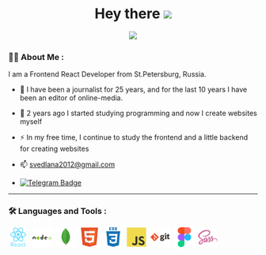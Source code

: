<div id="header" align="center">
  
  <h1>
  Hey there
  <img src="https://media.giphy.com/media/8IfLqeprcAOq0rZn0G/giphy.gif" width="30px"/>
</h1>
  <img src="https://media.giphy.com/media/12KPpBIdG8kqIg/giphy.gif"/>
</div>

### :woman_technologist: About Me :
I am a Frontend React Developer from St.Petersburg, Russia.

- :telescope: I have been a journalist for 25 years, and for the last 10 years I have been an editor of online-media. 

- :seedling: 2 years ago I started studying programming and now I create websites myself

- :zap: In my free time, I continue to study the frontend and a little backend for creating websites

- :mailbox: svedlana2012@gmail.com

- <a href="https://telegram.me/svetdmi"> <img src="https://img.shields.io/badge/Telegram-blue?style=for-the-badge&logo=telegram&logoColor=white" alt="Telegram Badge"/>
 </a>


---

### :hammer_and_wrench: Languages and Tools :
<div> 
  <img src="https://github.com/devicons/devicon/blob/master/icons/react/react-original-wordmark.svg" title="React" alt="React" width="40" height="40"/>&nbsp;
  <img src="https://github.com/devicons/devicon/blob/master/icons/nodejs/nodejs-original-wordmark.svg" title="NodeJS" alt="NodeJS" width="40" height="40"/>&nbsp;
  <img src="https://github.com/devicons/devicon/blob/master/icons/mongodb/mongodb-original.svg" title="AWS" alt="MongoDB" width="40" height="40"/>&nbsp;  
  <img src="https://github.com/devicons/devicon/blob/master/icons/html5/html5-original.svg" title="HTML5" alt="HTML" width="40" height="40"/>&nbsp;
  <img src="https://github.com/devicons/devicon/blob/master/icons/css3/css3-plain-wordmark.svg"  title="CSS3" alt="CSS" width="40" height="40"/>&nbsp;
  <img src="https://github.com/devicons/devicon/blob/master/icons/javascript/javascript-original.svg" title="JavaScript" alt="JavaScript" width="40" height="40"/>&nbsp; 
  <img src="https://github.com/devicons/devicon/blob/master/icons/git/git-original-wordmark.svg" title="Git" alt="Git" width="40" height="40"/>&nbsp;
  <img src="https://github.com/devicons/devicon/blob/master/icons/figma/figma-original.svg" title="Figma" alt="Git" width="40" height="40"/>&nbsp;
  <img src="https://github.com/devicons/devicon/blob/master/icons/sass/sass-original.svg" title="Git" alt="SASS" width="40" height="40"/>&nbsp;
</div>
